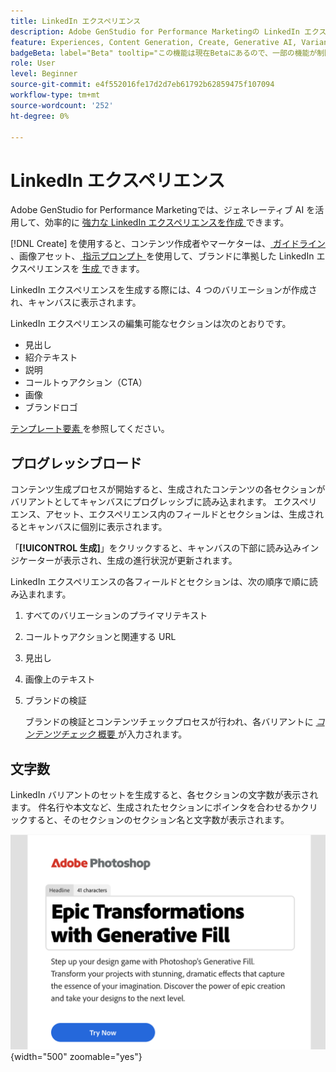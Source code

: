 ```yaml
---
title: LinkedIn エクスペリエンス
description: Adobe GenStudio for Performance Marketingの LinkedIn エクスペリエンスについて説明します。
feature: Experiences, Content Generation, Create, Generative AI, Variant Generation
badgeBeta: label="Beta" tooltip="この機能は現在Betaにあるので、一部の機能が制限されるか、変更される可能性があります。"
role: User
level: Beginner
source-git-commit: e4f552016fe17d2d7eb61792b62859475f107094
workflow-type: tm+mt
source-wordcount: '252'
ht-degree: 0%

---
```


# LinkedIn エクスペリエンス

Adobe GenStudio for Performance Marketingでは、ジェネレーティブ AI を活用して、効率的に [ 強力な LinkedIn エクスペリエンスを作成 ](/help/user-guide/create/create-linkedin.md) できます。

[!DNL Create] を使用すると、コンテンツ作成者やマーケターは、[ ガイドライン ](/help/user-guide/guidelines/overview.md)、画像アセット、[ 指示プロンプト ](/help/user-guide/effective-prompts.md) を使用して、ブランドに準拠した LinkedIn エクスペリエンスを [ 生成 ](/help/user-guide/create/create-email-experience.md) できます。

LinkedIn エクスペリエンスを生成する際には、4 つのバリエーションが作成され、キャンバスに表示されます。

LinkedIn エクスペリエンスの編集可能なセクションは次のとおりです。

* 見出し
* 紹介テキスト
* 説明
* コールトゥアクション（CTA）
* 画像
* ブランドロゴ

[ テンプレート要素 ](/help/user-guide/content/use-templates.md#template-elements) を参照してください。

## プログレッシブロード

コンテンツ生成プロセスが開始すると、生成されたコンテンツの各セクションがバリアントとしてキャンバスにプログレッシブに読み込まれます。 エクスペリエンス、アセット、エクスペリエンス内のフィールドとセクションは、生成されるとキャンバスに個別に表示されます。

「**[!UICONTROL 生成]**」をクリックすると、キャンバスの下部に読み込みインジケーターが表示され、生成の進行状況が更新されます。

LinkedIn エクスペリエンスの各フィールドとセクションは、次の順序で順に読み込まれます。

1. すべてのバリエーションのプライマリテキスト
1. コールトゥアクションと関連する URL
1. 見出し
1. 画像上のテキスト
1. ブランドの検証

   ブランドの検証とコンテンツチェックプロセスが行われ、各バリアントに [_コンテンツチェック_ 概要 ](/help/user-guide/guidelines/brand-validation.md#content-check-summary) が入力されます。

## 文字数

LinkedIn バリアントのセットを生成すると、各セクションの文字数が表示されます。 件名行や本文など、生成されたセクションにポインタを合わせるかクリックすると、そのセクションのセクション名と文字数が表示されます。

![ 文字数 ](/help/assets/character-count.png){width="500" zoomable="yes"}
